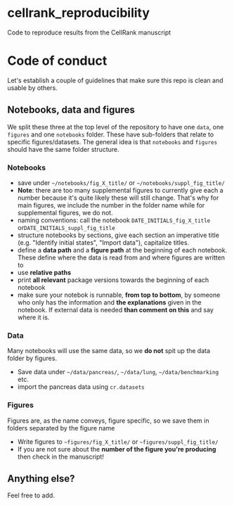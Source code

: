 # cellrank_reproducibility
Code to reproduce results from the CellRank manuscript

# Code of conduct
Let's establish a couple of guidelines that make sure this repo is clean and usable by others.

## Notebooks, data and figures
We split these three at the top level of the repository to have one `data`, one `figures` and one `notebooks` folder. These have sub-folders that relate to specific figures/datasets. The general idea is that `notebooks` and `figures` should have the same folder structure. 

### Notebooks
- save under `~/notebooks/fig_X_title/` or  `~/notebooks/suppl_fig_title/`
- **Note**: there are too many supplemental figures to currently give each a number because it's quite likely these will still change. That's why for main figures, we include the number in the folder name while for supplemental figures, we do not. 
- naming conventions: call the notebook `DATE_INITIALS_fig_X_title` or`DATE_INITIALS_suppl_fig_title`
- structure notebooks by sections, give each section an imperative title (e.g. "Identify initial states", "Import data"), capitalize titles. 
- define a **data path** and a **figure path** at the beginning of each notebook. These define where the data is read from and where figures are written to
- use **relative paths**
- print **all relevant** package versions towards the beginning of each notebook
- make sure your notebok is runnable, **from top to bottom**, by someone who only has the information and **the explanations** given in the notebook. If external data is needed **than comment on this** and say where it is. 

### Data
Many notebooks will use the same data, so we **do not** spit up the data folder by figures.
- Save data under `~/data/pancreas/`, `~/data/lung`, `~/data/benchmarking` etc. 
- import the pancreas data using `cr.datasets`

### Figures
Figures are, as the name conveys, figure specific, so we save them in folders separated by the figure name
- Write figures to `~figures/fig_X_title/` or `~figures/suppl_fig_title/`
- If you are not sure about the **number of the figure you're producing** then check in the manuscript!

## Anything else?
Feel free to add. 


